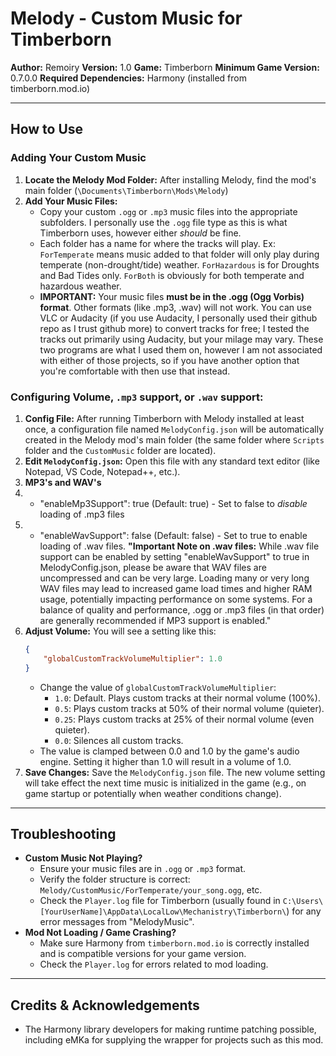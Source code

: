 # Melody - Custom Music for Timberborn

**Author:** Remoiry
**Version:** 1.0
**Game:** Timberborn
**Minimum Game Version:** 0.7.0.0
**Required Dependencies:** Harmony (installed from timberborn.mod.io)

---

## How to Use

### Adding Your Custom Music

1.  **Locate the Melody Mod Folder:** After installing Melody, find the mod's main folder (`\Documents\Timberborn\Mods\Melody`)
2.  **Add Your Music Files:**
    * Copy your custom `.ogg` or `.mp3` music files into the appropriate subfolders. I personally use the `.ogg` file type as this is what Timberborn uses, however either *should* be fine.
    * Each folder has a name for where the tracks will play. Ex: `ForTemperate` means music added to that folder will only play during temperate (non-drought/tide) weather. `ForHazardous` is for Droughts and Bad Tides only. `ForBoth` is obviously for both temperate and hazardous weather.
    * **IMPORTANT:** Your music files **must be in the .ogg (Ogg Vorbis) format**. Other formats (like .mp3, .wav) will not work. You can use VLC or Audacity (if you use Audacity, I personally used their github repo as I trust github more) to convert tracks for free; I tested the tracks out primarily using Audacity, but your milage may vary. These two programs are what I used them on, however I am not associated with either of those projects, so if you have another option that you're comfortable with then use that instead.

### Configuring Volume, `.mp3` support, or `.wav` support:

1.  **Config File:** After running Timberborn with Melody installed at least once, a configuration file named `MelodyConfig.json` will be automatically created in the Melody mod's main folder (the same folder where `Scripts` folder and the `CustomMusic` folder are located).
2.  **Edit `MelodyConfig.json`:** Open this file with any standard text editor (like Notepad, VS Code, Notepad++, etc.).
3.  **MP3's and WAV's**
   4. * "enableMp3Support": true (Default: true) - Set to false to _disable_ loading of .mp3 files
   5. * "enableWavSupport": false (Default: false) - Set to true to enable loading of .wav files. **"Important Note on .wav files:** While .wav file support can be enabled by setting "enableWavSupport" to true in MelodyConfig.json, please be aware that WAV files are uncompressed and can be very large. Loading many or very long WAV files may lead to increased game load times and higher RAM usage, potentially impacting performance on some systems. For a balance of quality and performance, .ogg or .mp3 files (in that order) are generally recommended if MP3 support is enabled."
6.  **Adjust Volume:** You will see a setting like this:
    ```json
    {
        "globalCustomTrackVolumeMultiplier": 1.0
    }
    ```
    * Change the value of `globalCustomTrackVolumeMultiplier`:
        * `1.0`: Default. Plays custom tracks at their normal volume (100%).
        * `0.5`: Plays custom tracks at 50% of their normal volume (quieter).
        * `0.25`: Plays custom tracks at 25% of their normal volume (even quieter).
        * `0.0`: Silences all custom tracks.
    * The value is clamped between 0.0 and 1.0 by the game's audio engine. Setting it higher than 1.0 will result in a volume of 1.0.
7.  **Save Changes:** Save the `MelodyConfig.json` file. The new volume setting will take effect the next time music is initialized in the game (e.g., on game startup or potentially when weather conditions change).

---

## Troubleshooting

* **Custom Music Not Playing?**
    * Ensure your music files are in `.ogg` or `.mp3` format.
    * Verify the folder structure is correct: `Melody/CustomMusic/ForTemperate/your_song.ogg`, etc.
    * Check the `Player.log` file for Timberborn (usually found in `C:\Users\[YourUserName]\AppData\LocalLow\Mechanistry\Timberborn\`) for any error messages from "MelodyMusic".
* **Mod Not Loading / Game Crashing?**
    * Make sure Harmony from `timberborn.mod.io` is correctly installed and is compatible versions for your game version.
    * Check the `Player.log` for errors related to mod loading.


---

## Credits & Acknowledgements

* The Harmony library developers for making runtime patching possible, including eMKa for supplying the wrapper for projects such as this mod.